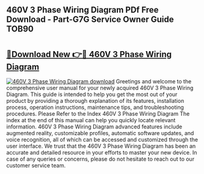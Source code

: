 ## 460V 3 Phase Wiring Diagram PDf Free Download - Part-G7G Service Owner Guide TOB90

# <h2><a href="http://dfun5g.blite.top/?on=460V+3+Phase+Wiring+Diagram">🔗Download New 👉🔴 460V 3 Phase Wiring Diagram</a></h2>

[![460V 3 Phase Wiring Diagram download](https://i.imgur.com/lujVjoI.png)](http://dfun5g.blite.top/?on=460V+3+Phase+Wiring+Diagram)
Greetings and welcome to the comprehensive user manual for your newly acquired 460V 3 Phase Wiring Diagram. This guide is intended to help you get the most out of your product by providing a thorough explanation of its features, installation process, operation instructions, maintenance tips, and troubleshooting procedures. Please Refer to the Index 460V 3 Phase Wiring Diagram The index at the end of this manual can help you quickly locate relevant information. 460V 3 Phase Wiring Diagram advanced features include augmented reality, customizable profiles, automatic software updates, and voice recognition, all of which can be accessed and customized through the user interface. We trust that the 460V 3 Phase Wiring Diagram has been an accurate and detailed resource in your efforts to master your new device. In case of any queries or concerns, please do not hesitate to reach out to our customer service team.
